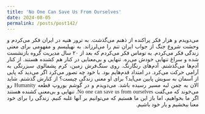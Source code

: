 ```yaml
---
title: 'No One Can Save Us From Ourselves'
date: 2024-08-05
permalink: /posts/post142/
---
```

<div align="justify" dir="rtl" style="font-family:vazir;">

می‌دویدم و هزار فکر پراکنده از ذهنم می‌گذشت. به ترور هنیه در ایران فکر می‌کردم و وحشت شروع جنگ از جواب ایران تنم را می‌لرزاند. به نهیلیسم و مفهومی برای معنی زندگی فکر می‌کردم. به توماس فکر می‌کردم که بعد از ۲۰ سال مدیریت گروه بازنشست شده و سراغ تنهایی خودش می‌ره. تنهایی و بی‌معنایی در کنار هم کشنده هستند. از کنار آدم‌ها می‌گذشتم. آدم‌های رنگارنگ. روی سنگ‌فرش زمین، کرم پشمالوی سبزرنگی به آرامی حرکت می‌کرد. در امتداد قدم‌هایم بود. با خود چه تصور می‌کرد اگر می‌دید که پایی از آسمان به سویش پایین می‌آید؟ برای او معنی زندگی چیست؟ از کنارش گذشتم. شاید الان به چمن لبه مسیر رسیده باشد. می‌دویدم و در گوشم یوروپ قطعه Humanity رو می‌خوند که می‌گفت No one can save us from ourselves. تنهایی و بی‌معنی کشنده هستند اگر ما بخواهیم، اما باز این ما هستیم که می‌توانیم بر آنها غلبه کنیم. زندگی را برای خود معنا ببخشیم و یار خود باشیم.



